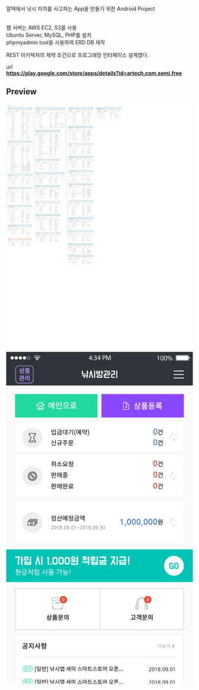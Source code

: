 알텍에서 낚시 미끼를 사고파는 App을 만들기 위한 Android Project<br><br>

웹 서버는 AWS EC2, S3를 사용<br>
Ubuntu Server, MySQL, PHP를 설치<br>
phpmyadmin tool을 사용하여 ERD DB 제작

REST 아키텍처의 제약 조건으로 프로그래밍 인터페이스 설계했다.<br>

url<br>
<b>https://play.google.com/store/apps/details?id=artech.com.semi.free</b>



## Preview
![ScreenShot](./screenshot/semi_ERD.png)
![ScreenShot](./screenshot/낚시방메인수정2.jpg)